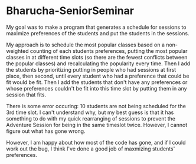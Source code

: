 # Bharucha-SeniorSeminar
My goal was to make a program that generates a schedule for sessions to maximize preferences of the students and put the students in the sessions. 

My approach is to schedule the most popular classes based on a non-weighted counting of each students preferences, putting the most popular classes in at different time slots (so there are the fewest conflicts between the popular classes) and recalculating the popularity every time. Then I add the students by prioritizing putting in people who had sessions at first place, then second, until every student who had a preference that could be fit would be fit. Then I add the students that don't have any preferences or whose preferences couldn't be fit into this time slot by putting them in any session that fits. 

There is some error occuring: 10 students are not being scheduled for the 3rd time slot. I can't understand why, but my best guess is that it has something to do with my quick rearranging of sessions to prevent the Adventure Session for being in the same timeslot twice. However, I cannot figure out what has gone wrong. 

However, I am happy about how most of the code has gone, and if I could work out the bug, I think I've done a good job of maxmizing students' preferences. 

